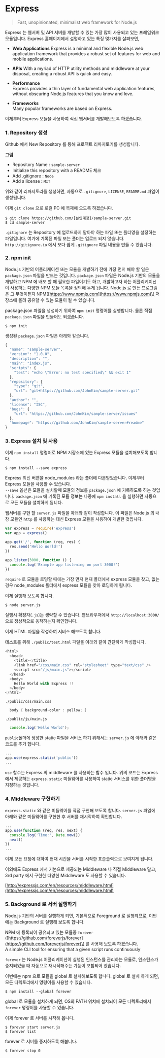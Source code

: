 # Express

> Fast, unopinionated, minimalist web framework for Node.js

Express 는 웹서버 및 API 서버를 개발할 수 있는 가장 많이 사용되고 있는 프레임워크 모듈입니다. Express 홈페이지에서 설명하고 있는 특징 몇가지를 살펴보면,

* **Web Applications**
  Express is a minimal and flexible Node.js web application framework that provides a robust set of features for web and mobile applications.

* **APIs**
  With a myriad of HTTP utility methods and middleware at your disposal, creating a robust API is quick and easy.

* **Performance**  
  Express provides a thin layer of fundamental web application features, without obscuring Node.js features that you know and love.

* **Frameworks**  
  Many popular frameworks are based on Express.

이제부터 Express 모듈을 사용하여 직접 웹서버를 개발해보도록 하겠습니다.



### 1. Repository 생성

Github 에서 New Repository 를 통해 프로젝트 리파지토기를 생성합니다.

**그림**

* Repository Name : `sample-server`
* Initialize this repository with a README 체크
* Add .gitignore : `Node`
* Add a license : `MIT`

위와 같이 리파지토리를 생성하면, 자동으로 `.gitignore`, `LICENSE`, `README.md` 파일이 생성됩니다. 

이제 `git clone` 으로 로컬 PC 에 복재해 오도록 하겠습니다.

```
$ git clone https://github.com/[본인계정]/sample-server.git
$ cd sample-server
```

`.gitignore` 는 Repository 에 업로드하지 말아야 하는 파일 또는 폴더명을 설정하는 파일입니다. 여기에 기록된 파일 또는 폴더는 업로드 되지 않습니다. `http://gitignore.io` 에서 보다 쉽게 `.gitignore` 파일 내용을 만들 수 있습니다.



### 2. npm init

Node.js 기반의 어플리케이션 또는 모듈을 개발하기 전에 가장 먼저 해야 할 일은 `package.json` 파일을 만드는 것입니다. `package.json` 파일은 Node.js 기반의 모듈을 개발하고 NPM 에 배포 할 때 필요한 파일이기도 하고, 개발하고자 하는 어플리케이션이 사용하는 다양한 NPM 모듈 목록을 정의해 두게 됩니다. Node.js 로 만든 프로그램은 그 무엇이든지 NPM\([https://www.npmjs.com](https://www.npmjs.com)\) 저장소에 올려 공유할 수 있는 모듈이 될 수 있습니다.

package.json 파일을 생성하기 위하여 `npm init` 명령어를 실행합니다. 물론 직접 `package.json` 파일을 만들어도 되겠습니다.

```
$ npm init
```

생성된 `package.json` 파일은 아래와 같습니다.

```js
{
  "name": "sample-server",
  "version": "1.0.0",
  "description": "",
  "main": "index.js",
  "scripts": {
    "test": "echo \"Error: no test specified\" && exit 1"
  },
  "repository": {
    "type": "git",
    "url": "git+https://github.com/JohnKim/sample-server.git"
  },
  "author": "",
  "license": "ISC",
  "bugs": {
    "url": "https://github.com/JohnKim/sample-server/issues"
  },
  "homepage": "https://github.com/JohnKim/sample-server#readme"
}
```

### 3. Express 설치 및 사용

이제 `npm install` 명령어로 NPM 저장소에 있는 Express 모듈을 설치해보도록 합니다.

```
$ npm install --save express
```

Express 최신 버젼을 node\_modules 라는 폴더에 다운받았습니다. 이제부터 Express 모듈을 사용할 수 있습니다.  
`--save` 옵션은 모듈을 설치할때 모듈의 정보를 `package.json` 에 기록하도록 하는 것입니다. `package.json` 에 기록된 모듈 정보는 나중에 `npm install` 을 실행하면 자동으로 모든 모듈을 설치하게 됩니다.

웹서버를 구현 할 `server.js` 파일을 아래와 같이 작성합니다. 이 파일은 Node.js 의 내장 모듈인 `http` 를 사용하는 대신 Express 모듈을 사용하여 개발한 것입니다.

```js
var express = require('express')
var app = express()

app.get('/', function (req, res) {
  res.send('Hello World!')
})

app.listen(3000, function () {
  console.log('Example app listening on port 3000!')
})
```

`require` 로 모듈을 로딩할 때에는 가장 먼저 현재 폴더에서 express 모듈을 찾고, 없는 경우 node\_modules 폴더에서 express 모듈을 찾아 로딩하게 됩니다.

이제 실행해 보도록 합니다.

```
$ node server.js
```

실행시 확장자\(`.js`\)는 생략할 수 있습니다. 웹브라우저에서 `http://localhost:3000/` 으로 정상적으로 동작하는지 확인합니다.

이제 HTML 파일을 작성하여 서비스 해보도록 합니다.

테스트를 위해 `./public/test.html` 파일을 아래와 같이 간단하게 작성합니다.

```js
<html>
  <head>
    <title></title>
    <link href="/css/main.css" rel="stylesheet" type="text/css" />
    <script src="/js/main.js"></script>
  </head>
  <body>
    Hello World with Express !!
  </body>
</html>
```

`./public/css/main.css`

```java
  body { background-color : yellow; }
```

`./public/js/main.js`

```js
  console.log('Hello World');
```

`public`폴더에 생성한 static 파일을 서비스 하기 위해서는 `server.js` 에 아래와 같은 코드를 추가 합니다.

```js
...
app.use(express.static('public'))
...
```

`use` 함수는 Express 의 middleware 를 사용하는 함수 입니다. 위의 코드는 Express에서 제공하는 `express.static` 미들웨어를 사용하여 static 서비스를 위한 폴더명을 지정하는 것입니다.

### 4. Middleware 구현하기

`express.static` 와 같은 미들웨어를 직접 구현해 보도록 합니다. `server.js` 파일에 아래와 같은 미들웨어를 구현한 후 서버를 재시작하여 확인합니다.

```js
...
app.use(function (req, res, next) {
  console.log('Time:', Date.now())
  next()
})
...
```

이제 모든 요청에 대하여 현재 시간을 서버를 시작한 표준출력으로 보여지게 됩니다.

이외에도 Express 에서 기본으로 제공되는 Middleware 나 직접 Middleware 말고, 3rd party 에서 구현한 다양한 Middleware 도 사용할 수 있습니다.

[http://expressjs.com/en/resources/middleware.html](http://expressjs.com/en/resources/middleware.html)

### 5. Background 로 서버 실행하기

Node.js 기반의 서버를 실행하게 되면, 기본적으로 Foreground 로 실행되므로, 이번에는 Background 로 실행해 보도록 합니다.

NPM 에 등록되어 공유되고 있는 모듈중 `forever` \([https://github.com/foreverjs/forever](https://github.com/foreverjs/forever)\) 를 사용해 보도록 하겠습니다.  
A simple CLI tool for ensuring that a given script runs continuously

`forever` 는 Node.js 어플리케이션이 실행된 인스턴스를 관리하는 모듈로, 인스턴스가 중지되었을 때 자동으로 재시작해주는 기능이 포함되어 있습니다.

이번에는 npm 으로 모듈을 global 로 설치해보도록 합니다. global 로 설치 하게 되면, 모든 디렉토리에서 명령어를 사용할 수 있습니다.

```
$ npm install --global forever
```

global 로 모듈을 설치하게 되면, OS의 PATH 위치에 설치되어 모든 디렉토리에서 `forever` 명령어를 사용할 수 있습니다.

이제 forever 로 서버를 시작해 봅니다.

```
$ forever start server.js
$ forever list
```

forever 로 서버를 중지하도록 해봅니다.

```
$ forever stop 0
```



